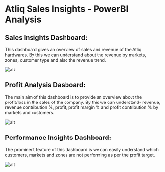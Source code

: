 # Atliq Sales Insights - PowerBI Analysis

## Sales Insights Dashboard:
This dashboard gives an overview of sales and revenue of the Atliq hardwares. By this we can understand about the revenue by markets, zones, customer type and also the revenue trend.

![alt](https://github.com/Abhishek-2505/project_images/blob/main/atliq_sales_dashboard/1%20sales%20insights.gif)

## Profit Analysis Dasboard:
The main aim of this dashboard is to provide an overview about the profit/loss in the sales of the company. By this we can understand- revenue, revenue contribution %, profit, profit margin % and profit contribution % by markets and customers.

![alt](https://github.com/Abhishek-2505/project_images/blob/main/atliq_sales_dashboard/2%20profit%20analysis.gif)

## Performance Insights Dashboard:
The prominent feature of this dashboard is we can easily understand which customers, markets and zones are not performing as per the profit target.

![alt](https://github.com/Abhishek-2505/project_images/blob/main/atliq_sales_dashboard/3%20performance%20insights.gif)
